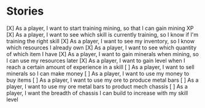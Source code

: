 # Stories

[X] As a player, I want to start training mining, so that I can gain mining XP
[X] As a player, I want to see which skill is currently training, so I know if I'm training the right skill
[X] As a player, I want to see my inventory, so I know which resources I already own
[X] As a player, I want to see which quantity of which item I have
[X] As a player, I want to gain minerals when mining, so I can use my resources later
[X] As a player, I want to gain level when I reach a certain amount of experience in a skill
[ ] As a player, I want to sell minerals so I can make money
[ ] As a player, I want to use my money to buy items
[ ] As a player, I want to use my ore to produce metal bars
[ ] As a player, I want to use my ore metal bars to product mech chassis
[ ] As a player, I want the breadth of chassis I can build to increase with my skill level
